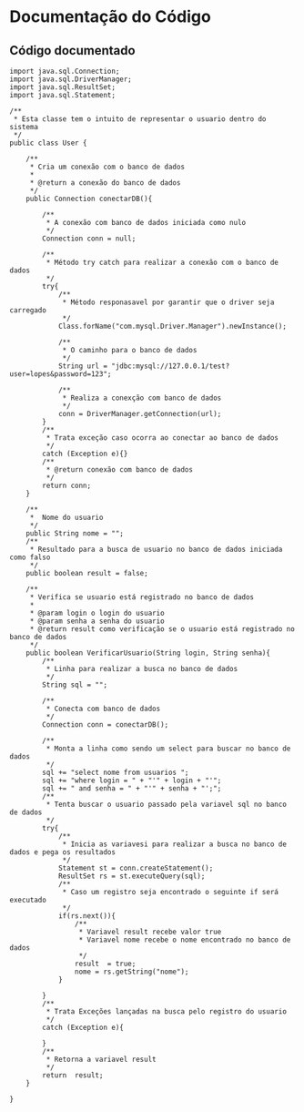 # Documentação do Código

## Código documentado

    import java.sql.Connection;
    import java.sql.DriverManager;
    import java.sql.ResultSet;
    import java.sql.Statement;

    /**
     * Esta classe tem o intuito de representar o usuario dentro do sistema
     */
    public class User {

        /**
         * Cria um conexão com o banco de dados
         *
         * @return a conexão do banco de dados
         */
        public Connection conectarDB(){

            /**
             * A conexão com banco de dados iniciada como nulo
             */
            Connection conn = null;

            /**
             * Método try catch para realizar a conexão com o banco de dados
             */
            try{
                /**
                 * Método responasavel por garantir que o driver seja carregado
                 */
                Class.forName("com.mysql.Driver.Manager").newInstance();

                /**
                 * O caminho para o banco de dados
                 */
                String url = "jdbc:mysql://127.0.0.1/test?user=lopes&password=123";

                /**
                 * Realiza a conexção com banco de dados
                 */
                conn = DriverManager.getConnection(url);
            }
            /**
             * Trata exceção caso ocorra ao conectar ao banco de dados
             */
            catch (Exception e){}
            /**
             * @return conexão com banco de dados
             */
            return conn;
        }

        /**
         *  Nome do usuario
         */
        public String nome = "";
        /**
         * Resultado para a busca de usuario no banco de dados iniciada como falso
         */
        public boolean result = false;

        /**
         * Verifica se usuario está registrado no banco de dados
         *
         * @param login o login do usuario
         * @param senha a senha do usuario
         * @return result como verificação se o usuario está registrado no banco de dados
         */
        public boolean VerificarUsuario(String login, String senha){
            /**
             * Linha para realizar a busca no banco de dados
             */
            String sql = "";

            /**
             * Conecta com banco de dados
             */
            Connection conn = conectarDB();

            /**
             * Monta a linha como sendo um select para buscar no banco de dados
             */
            sql += "select nome from usuarios ";
            sql += "where login = " + "'" + login + "'";
            sql += " and senha = " + "'" + senha + "';";
            /**
             * Tenta buscar o usuario passado pela variavel sql no banco de dados
             */
            try{
                /**
                 * Inicia as variavesi para realizar a busca no banco de dados e pega os resultados
                 */
                Statement st = conn.createStatement();
                ResultSet rs = st.executeQuery(sql);
                /**
                 * Caso um registro seja encontrado o seguinte if será executado
                 */
                if(rs.next()){
                    /**
                     * Variavel result recebe valor true
                     * Variavel nome recebe o nome encontrado no banco de dados
                     */
                    result  = true;
                    nome = rs.getString("nome");
                }

            }
            /**
             * Trata Exceções lançadas na busca pelo registro do usuario
             */
            catch (Exception e){

            }
            /**
             * Retorna a variavel result
             */
            return  result;
        }

    }

